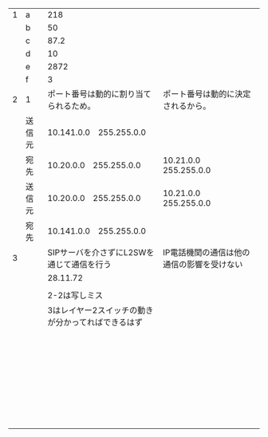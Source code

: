 |      |        |                                                    |                                            |
| ---- | ------ | -------------------------------------------------- | ------------------------------------------ |
| 1    | a      | 218                                                |                                            |
|      | b      | 50                                                 |                                            |
|      | c      | 87.2                                               |                                            |
|      | d      | 10                                                 |                                            |
|      | e      | 2872                                               |                                            |
|      | f      | 3                                                  |                                            |
| 2    | 1      | ポート番号は動的に割り当てられるため。             | ポート番号は動的に決定されるから。         |
|      | 送信元 | 10.141.0.0　255.255.0.0                            |                                            |
|      | 宛先   | 10.20.0.0　255.255.0.0                             | 10.21.0.0　255.255.0.0                     |
|      | 送信元 | 10.20.0.0　255.255.0.0                             | 10.21.0.0　255.255.0.0                     |
|      | 宛先   | 10.141.0.0　255.255.0.0                            |                                            |
| 3    |        | SIPサーバを介さずにL2SWを通じて通信を行う          | IP電話機関の通信は他の通信の影響を受けない |
|      |        | 28.11.72                                           |                                            |
|      |        |                                                    |                                            |
|      |        | 2-2は写しミス                                      |                                            |
|      |        | 3はレイヤー2スイッチの動きが分かってればできるはず |                                            |
|      |        |                                                    |                                            |
|      |        |                                                    |                                            |
|      |        |                                                    |                                            |
|      |        |                                                    |                                            |
|      |        |                                                    |                                            |
|      |        |                                                    |                                            |
|      |        |                                                    |                                            |
|      |        |                                                    |                                            |
|      |        |                                                    |                                            |
|      |        |                                                    |                                            |
|      |        |                                                    |                                            |
|      |        |                                                    |                                            |
|      |        |                                                    |                                            |
|      |        |                                                    |                                            |
|      |        |                                                    |                                            |
|      |        |                                                    |                                            |
|      |        |                                                    |                                            |
|      |        |                                                    |                                            |
|      |        |                                                    |                                            |
|      |        |                                                    |                                            |
|      |        |                                                    |                                            |
|      |        |                                                    |                                            |
|      |        |                                                    |                                            |
|      |        |                                                    |                                            |
|      |        |                                                    |                                            |
|      |        |                                                    |                                            |
|      |        |                                                    |                                            |
|      |        |                                                    |                                            |
|      |        |                                                    |                                            |
|      |        |                                                    |                                            |
|      |        |                                                    |                                            |
|      |        |                                                    |                                            |
|      |        |                                                    |                                            |

